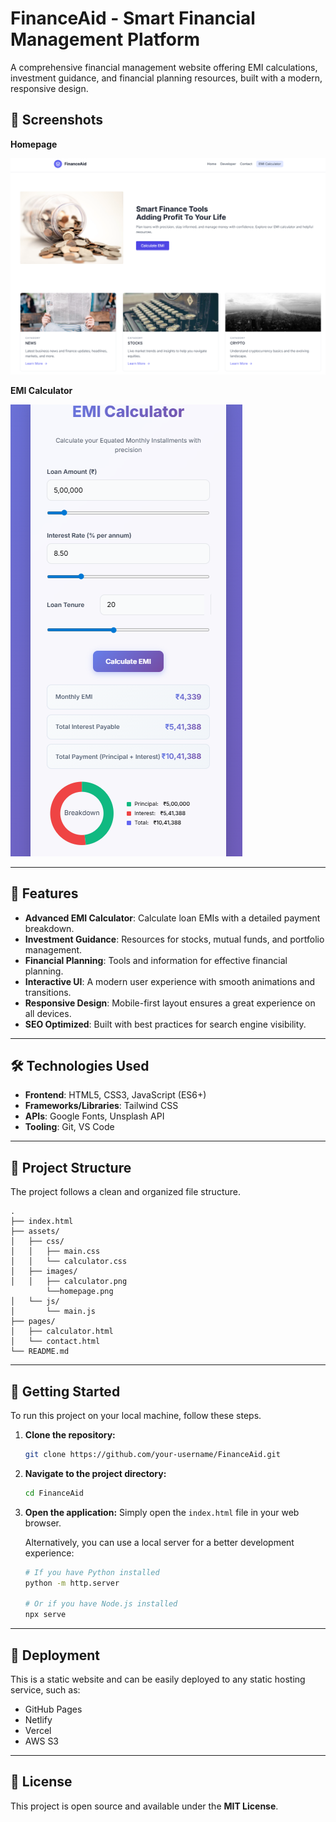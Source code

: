 # FinanceAid - Smart Financial Management Platform

A comprehensive financial management website offering EMI calculations, investment guidance, and financial planning resources, built with a modern, responsive design.


## 📸 Screenshots

<!-- Tip: Replace these external images with real captures from your app when ready:
  assets/readme/homepage.png and assets/readme/calculator.png -->

**Homepage**

![Homepage](assets/images/homepage.png)

**EMI Calculator**

![EMI Calculator](assets/images/calculator.png)


-----

## 🚀 Features

  - **Advanced EMI Calculator**: Calculate loan EMIs with a detailed payment breakdown.
  - **Investment Guidance**: Resources for stocks, mutual funds, and portfolio management.
  - **Financial Planning**: Tools and information for effective financial planning.
  - **Interactive UI**: A modern user experience with smooth animations and transitions.
  - **Responsive Design**: Mobile-first layout ensures a great experience on all devices.
  - **SEO Optimized**: Built with best practices for search engine visibility.

-----

## 🛠️ Technologies Used

  - **Frontend**: HTML5, CSS3, JavaScript (ES6+)
  - **Frameworks/Libraries**: Tailwind CSS
  - **APIs**: Google Fonts, Unsplash API
  - **Tooling**: Git, VS Code

-----

## 📁 Project Structure

The project follows a clean and organized file structure.

```
.
├── index.html
├── assets/
│   ├── css/
│   │   ├── main.css
│   │   └── calculator.css
│   ├── images/
│   │   ├── calculator.png
        └──homepage.png
│   └── js/
│       └── main.js
├── pages/
│   ├── calculator.html
│   └── contact.html
└── README.md
```

-----

## 🎯 Getting Started

To run this project on your local machine, follow these steps.

1.  **Clone the repository:**

    ```bash
    git clone https://github.com/your-username/FinanceAid.git
    ```

2.  **Navigate to the project directory:**

    ```bash
    cd FinanceAid
    ```

3.  **Open the application:**
    Simply open the `index.html` file in your web browser.

    Alternatively, you can use a local server for a better development experience:

    ```bash
    # If you have Python installed
    python -m http.server

    # Or if you have Node.js installed
    npx serve
    ```

-----

## 🚀 Deployment

This is a static website and can be easily deployed to any static hosting service, such as:

  - GitHub Pages
  - Netlify
  - Vercel
  - AWS S3

-----

## 📄 License

This project is open source and available under the **MIT License**.
